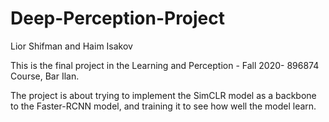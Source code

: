 # Deep-Perception-Project

Lior Shifman and Haim Isakov

This is the final project in the Learning and Perception - Fall 2020- 896874 Course, Bar Ilan.

The project is about trying to implement the SimCLR model as a backbone to the Faster-RCNN model, and training it to see how well the model learn.

